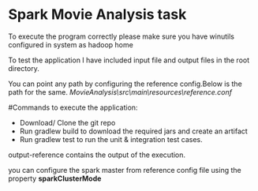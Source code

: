 # Spark Movie Analysis task

To execute the program correctly please make sure you have winutils configured in system as hadoop home

To test the application I have included input file and output files in the root directory. 

You can point any path by configuring the reference config.Below is the path for the same.
_MovieAnalysis\src\main\resources\reference.conf_

#Commands to execute the application:
* Download/ Clone the git repo
* Run gradlew build to download the required jars and create an artifact
* Run gradlew test to run the unit & integration test cases.

output-reference contains the output of the execution. 

you can configure the spark master from reference config file using the property **sparkClusterMode**
